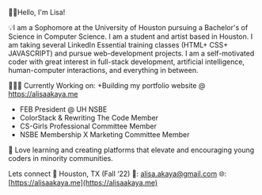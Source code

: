 👋🏽Hello, I'm Lisa!

💡I am a Sophomore at the University of Houston pursuing a Bachelor's of Science in Computer Science. I am a student and artist based in Houston. I am taking several LinkedIn Essential training classes (HTML+ CSS+ JAVASCRIPT) and pursue web-development projects. I am a self-motivated coder with great interest in full-stack development, artificial intelligence, human-computer interactions, and everything in between.

👩🏽‍💻 Currently Working on: 
+Building my portfolio website @ https://alisaakaya.me
+ FEB President @ UH NSBE
+ ColorStack & Rewriting The Code Member
+ CS-Girls Professional Committee Member
+ NSBE Membership X Marketing Committee Member

🌱 Love learning and creating platforms that elevate and encouraging young coders in minority communities.

Lets connect
📍 Houston, TX (Fall ‘22)
📧: [alisa.akaya@gmail.com](mailto:alisa.akaya@gmail.com)
🌐: [https://alisaakaya.me](https://alisaakaya.me)
